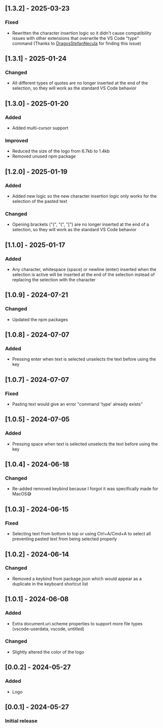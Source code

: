 ## [1.3.2] - 2025-03-23
### Fixed
- Rewritten the character insertion logic so it didn't cause compatibility issues with other extensions that overwrite the VS Code "type" command (Thanks to [DragosStefanNecula](https://github.com/DragosStefanNecula) for finding this issue)

## [1.3.1] - 2025-01-24
### Changed
- All different types of quotes are no longer inserted at the end of the selection, so they will work as the standard VS Code behavior

## [1.3.0] - 2025-01-20
### Added
- Added multi-cursor support

### Improved
-  Reduced the size of the logo from 6.7kb to 1.4kb
-  Removed unused npm package

## [1.2.0] - 2025-01-19
### Added
- Added new logic so the new character insertion logic only works for the selection of the pasted text

### Changed
- Opening brackets ("{", "(", "[") are no longer inserted at the end of a selection, so they will work as the standard VS Code behavior

## [1.1.0] - 2025-01-17
### Added
- Any character, whitespace (space) or newline (enter) inserted when the selection is active will be inserted at the end of the selection instead of replacing the selection with the character

## [1.0.9] - 2024-07-21
### Changed
- Updated the npm packages

## [1.0.8] - 2024-07-07
### Added
- Pressing enter when text is selected unselects the text before using the key

## [1.0.7] - 2024-07-07
### Fixed
- Pasting text would give an error "command 'type' already exists"

## [1.0.5] - 2024-07-05
### Added
- Pressing space when text is selected unselects the text before using the key

## [1.0.4] - 2024-06-18
### Changed
- Re-added removed keybind because I forgot it was specifically made for MacOS😅

## [1.0.3] - 2024-06-15
### Fixed
- Selecting text from bottom to top or using Ctrl+A/Cmd+A to select all preventing pasted text from being selected properly
## [1.0.2] - 2024-06-14
### Changed
- Removed a keybind from package.json which would appear as a duplicate in the keyboard shortcut list

## [1.0.1] - 2024-06-08
### Added
-   Extra document.uri.scheme properties to support more file types (vscode-userdata, vscode, untitled)
### Changed
-   Slightly altered the color of the logo

## [0.0.2] - 2024-05-27
### Added
-   Logo

## [0.0.1] - 2024-05-27
### Initial release
